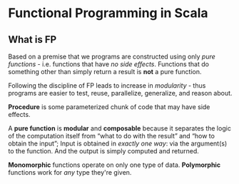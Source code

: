 # Functional Programming in Scala

## What is FP

Based on a premise that we programs are constructed using only *pure functions* - i.e. functions that have *no side effects*. Functions that do something other than simply return a result is **not** a pure function.

Following the discipline of FP leads to increase in *modularity* - thus programs are easier to test, reuse, parallelize, generalize, and reason about.

**Procedure** is some parameterized chunk of code that may have side effects.

A **pure function** is **modular** and **composable** because it separates the logic of the computation itself from “what to do with the result” and “how to obtain the input”; Input is obtained in *exactly one way*: via the argument(s) to the function. And the output is simply computed and returned.

**Monomorphic** functions operate on only one type of data.
**Polymorphic** functions work for *any* type they're given.

